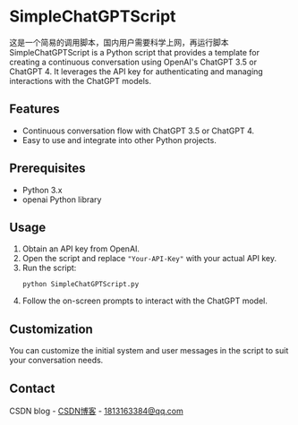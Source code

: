 # SimpleChatGPTScript

这是一个简易的调用脚本，国内用户需要科学上网，再运行脚本
SimpleChatGPTScript is a Python script that provides a template for creating a continuous conversation using OpenAI's ChatGPT 3.5 or ChatGPT 4. It leverages the API key for authenticating and managing interactions with the ChatGPT models.

## Features

- Continuous conversation flow with ChatGPT 3.5 or ChatGPT 4.
- Easy to use and integrate into other Python projects.

## Prerequisites

- Python 3.x
- openai Python library

## Usage

1. Obtain an API key from OpenAI.
2. Open the script and replace `"Your-API-Key"` with your actual API key.
3. Run the script:
   ```
   python SimpleChatGPTScript.py
   ```
4. Follow the on-screen prompts to interact with the ChatGPT model.

## Customization

You can customize the initial system and user messages in the script to suit your conversation needs.

## Contact

CSDN blog - [CSDN博客](https://blog.csdn.net/qq_39475280) - 1813163384@qq.com
